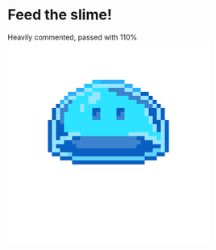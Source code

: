 # Feed the slime!
Heavily commented, passed with 110%
![](https://github.com/Rixxus/42-so_long/blob/main/gif/blue_slime.gif)


